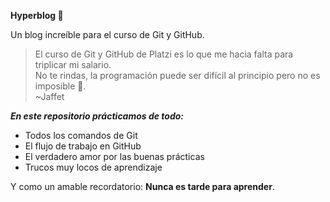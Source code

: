 **Hyperblog 💚**

Un blog increíble para el curso de Git y GitHub.
>El curso de Git y GitHub de Platzi es lo que me hacia falta para triplicar mi salario.\
No te rindas, la programación puede ser difícil al principio pero no es imposible 💚.\
>~Jaffet

***En este repositorio prácticamos de todo:***
- Todos los comandos de Git
- El flujo de trabajo en GitHub
- El verdadero amor por las buenas prácticas
- Trucos muy locos de aprendizaje

Y como un amable recordatorio: **Nunca es tarde para aprender**.
